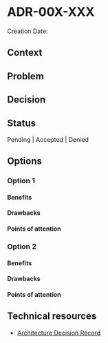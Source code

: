 # ADR-00X-XXX

Creation Date:

## Context
## Problem

## Decision

## Status

Pending | Accepted | Denied

## Options

### Option 1

#### Benefits
#### Drawbacks
#### Points of attention

### Option 2

#### Benefits
#### Drawbacks
#### Points of attention

## Technical resources
- [Architecture Decision Record](https://github.com/joelparkerhenderson/architecture-decision-record/blob/main/examples/programming-languages/index.md)

